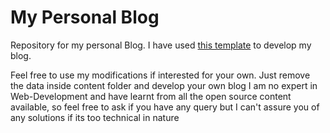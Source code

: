 # My Personal Blog

Repository for my personal Blog. I have used [this template](https://github.com/shadcn/next-contentlayer) to develop my blog.

Feel free to use my modifications if interested for your own. Just remove the data inside content folder and develop your own blog 
I am no expert in Web-Development and have learnt from all the open source content available, so feel free to ask if you have any query but I can't assure you of any solutions
if its too technical in nature
